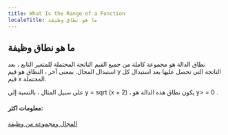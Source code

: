 ```yaml
---
title: What Is the Range of a Function
localeTitle: ما هو نطاق وظيفة
---
```

## ما هو نطاق وظيفة

نطاق الدالة هو مجموعة كاملة من جميع القيم الناتجة المحتملة للمتغير التابع ، بعد استبدال المجال. بمعنى آخر ، النطاق هو قيم y الناتجة التي تحصل عليها بعد استبدال كل قيم x المحتملة.

على سبيل المثال ، بالنسبة إلى y = sqrt (x + 2) ، يكون نطاق هذه الدالة هو y> = 0 .

#### معلومات اكثر:

[المجال ومجموعة من وظيفة](https://www.intmath.com/functions-and-graphs/2a-domain-and-range.php)